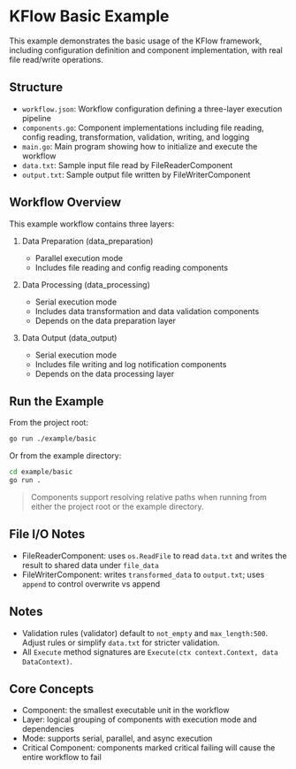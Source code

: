 # KFlow Basic Example

This example demonstrates the basic usage of the KFlow framework, including configuration definition and component implementation, with real file read/write operations.

## Structure

- `workflow.json`: Workflow configuration defining a three-layer execution pipeline
- `components.go`: Component implementations including file reading, config reading, transformation, validation, writing, and logging
- `main.go`: Main program showing how to initialize and execute the workflow
- `data.txt`: Sample input file read by FileReaderComponent
- `output.txt`: Sample output file written by FileWriterComponent

## Workflow Overview

This example workflow contains three layers:

1. Data Preparation (data_preparation)
   - Parallel execution mode
   - Includes file reading and config reading components

2. Data Processing (data_processing)
   - Serial execution mode
   - Includes data transformation and data validation components
   - Depends on the data preparation layer

3. Data Output (data_output)
   - Serial execution mode
   - Includes file writing and log notification components
   - Depends on the data processing layer

## Run the Example

From the project root:

```bash
go run ./example/basic
```

Or from the example directory:

```bash
cd example/basic
go run .
```

> Components support resolving relative paths when running from either the project root or the example directory.

## File I/O Notes

- FileReaderComponent: uses `os.ReadFile` to read `data.txt` and writes the result to shared data under `file_data`
- FileWriterComponent: writes `transformed_data` to `output.txt`; uses `append` to control overwrite vs append

## Notes

- Validation rules (validator) default to `not_empty` and `max_length:500`. Adjust rules or simplify `data.txt` for stricter validation.
- All `Execute` method signatures are `Execute(ctx context.Context, data DataContext)`.

## Core Concepts

- Component: the smallest executable unit in the workflow
- Layer: logical grouping of components with execution mode and dependencies
- Mode: supports serial, parallel, and async execution
- Critical Component: components marked critical failing will cause the entire workflow to fail